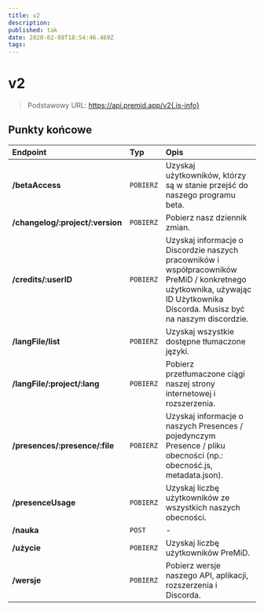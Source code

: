 ```yaml
---
title: v2
description:
published: tak
date: 2020-02-08T18:54:46.469Z
tags:
---
```


# v2

> Podstawowy URL: https://api.premid.app/v2{.is-info}


## Punkty końcowe

<table>
  <thead>
    <tr>
      <th style="text-align:left">Endpoint</th>
      <th style="text-align:left">Typ</th>
      <th style="text-align:left">Opis</th>
    </tr>
  </thead>
  <tbody>
    <tr>
      <td style="text-align:left"><b>/betaAccess</b>
      </td>
      <td style="text-align:left"><code>POBIERZ</code></td>
      <td style="text-align:left">Uzyskaj użytkowników, którzy są w stanie przejść do naszego programu beta.</td>
    </tr>
    <tr>
      <td style="text-align:left"><b>/changelog/:project/:version</b>
      </td>
      <td style="text-align:left"><code>POBIERZ</code></td>
      <td style="text-align:left">Pobierz nasz dziennik zmian.</td>
    </tr>
    <tr>
      <td style="text-align:left"><b>/credits/:userID</b>
      </td>
      <td style="text-align:left"><code>POBIERZ</code></td>
      <td style="text-align:left">Uzyskaj informacje o Discordzie naszych pracowników i współpracowników PreMiD / konkretnego użytkownika, używając ID Użytkownika Discorda. Musisz być na naszym discordzie.</td>
    </tr>
    <tr>
      <td style="text-align:left"><b>/langFile/list</b>
      </td>
      <td style="text-align:left"><code>POBIERZ</code></td>
      <td style="text-align:left">Uzyskaj wszystkie dostępne tłumaczone języki.</td>
    </tr>
    <tr>
      <td style="text-align:left"><b>/langFile/:project/:lang</b>
      </td>
      <td style="text-align:left"><code>POBIERZ</code></td>
      <td style="text-align:left">Pobierz przetłumaczone ciągi naszej strony internetowej i rozszerzenia.</td>
    </tr>
    <tr>
      <td style="text-align:left"><b>/presences/:presence/:file</b>
      </td>
      <td style="text-align:left"><code>POBIERZ</code></td>
      <td style="text-align:left">Uzyskaj informacje o naszych Presences / pojedynczym Presence / pliku obecności (np.: obecność.js, metadata.json).</td>
    </tr>
    <tr>
      <td style="text-align:left"><b>/presenceUsage</b>
      </td>
      <td style="text-align:left"><code>POBIERZ</code></td>
      <td style="text-align:left">Uzyskaj liczbę użytkowników ze wszystkich naszych obecności.</td>
    </tr>
    <tr>
      <td style="text-align:left"><b>/nauka</b>
      </td>
      <td style="text-align:left"><code>POST</code></td>
      <td style="text-align:left">-</td>
    </tr>
    <tr>
      <td style="text-align:left"><b>/użycie</b>
      </td>
      <td style="text-align:left"><code>POBIERZ</code></td>
      <td style="text-align:left">Uzyskaj liczbę użytkowników PreMiD.</td>
    </tr>
    <tr>
      <td style="text-align:left"><b>/wersje</b>
      </td>
      <td style="text-align:left"><code>POBIERZ</code></td>
      <td style="text-align:left">Pobierz wersje naszego API, aplikacji, rozszerzenia i Discorda.</td>
    </tr>
  </tbody>
</table>

